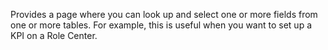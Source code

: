 Provides a page where you can look up and select one or more fields from one or more tables. For example, this is useful when you want to set up a KPI on a Role Center.